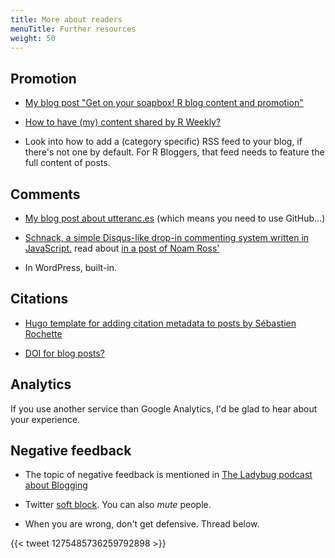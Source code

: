 ```yaml
---
title: More about readers
menuTitle: Further resources
weight: 50
---
```


## Promotion

* [My blog post "Get on your soapbox! R blog content and promotion"](https://masalmon.eu/2018/07/16/soapbox/)

* [How to have (my) content shared by R Weekly?](https://github.com/rweekly/rweekly.org#how-to-have-my-content-shared-by-r-weekly)

* Look into how to add a (category specific) RSS feed to your blog, if there's not one by default. For R Bloggers, that feed needs to feature the full content of posts.

## Comments

* [My blog post about utteranc.es](https://masalmon.eu/2019/10/02/disqus/) (which means you need to use GitHub...)

* [Schnack, a simple Disqus-like drop-in commenting system written in JavaScript.](https://github.com/schn4ck/schnack) read about [in a post of Noam Ross'](https://www.noamross.net/2019/08/09/a-new-website/)

* In WordPress, built-in.

## Citations

* [Hugo template for adding citation metadata to posts by Sébastien Rochette](https://github.com/statnmap/hugo-statnmap-theme/blob/3e2a54a9836fdd65779865e91058ba304b628336/layouts/partials/citation.html)

* [DOI for blog posts?](https://blog.datacite.org/schema-org-register-dois/)

## Analytics

If you use another service than Google Analytics, I'd be glad to hear about your experience.

## Negative feedback

* The topic of negative feedback is mentioned in [The Ladybug podcast about Blogging](https://www.ladybug.dev/episodes/blogging-101?rq=blogging)

* Twitter [soft block](https://www.urbandictionary.com/define.php?term=Soft%20Block). You can also _mute_ people.

* When you are wrong, don't get defensive. Thread below.

{{< tweet 1275485736259792898 >}}

